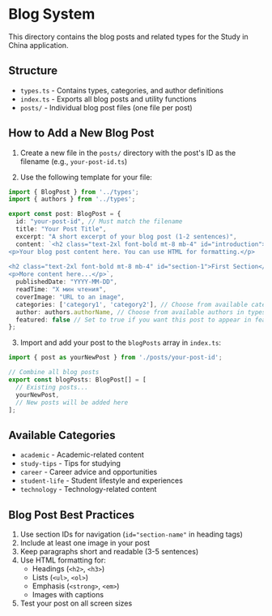 # Blog System

This directory contains the blog posts and related types for the Study in China application.

## Structure

- `types.ts` - Contains types, categories, and author definitions
- `index.ts` - Exports all blog posts and utility functions
- `posts/` - Individual blog post files (one file per post)

## How to Add a New Blog Post

1. Create a new file in the `posts/` directory with the post's ID as the filename (e.g., `your-post-id.ts`)

2. Use the following template for your file:

```typescript
import { BlogPost } from '../types';
import { authors } from '../types';

export const post: BlogPost = {
  id: "your-post-id", // Must match the filename
  title: "Your Post Title",
  excerpt: "A short excerpt of your blog post (1-2 sentences)",
  content: `<h2 class="text-2xl font-bold mt-8 mb-4" id="introduction">Introduction</h2>
<p>Your blog post content here. You can use HTML for formatting.</p>
          
<h2 class="text-2xl font-bold mt-8 mb-4" id="section-1">First Section</h2>
<p>More content here...</p>`,
  publishedDate: "YYYY-MM-DD",
  readTime: "X мин чтения",
  coverImage: "URL to an image",
  categories: ['category1', 'category2'], // Choose from available categories in types.ts
  author: authors.authorName, // Choose from available authors in types.ts
  featured: false // Set to true if you want this post to appear in featured posts
};
```

3. Import and add your post to the `blogPosts` array in `index.ts`:

```typescript
import { post as yourNewPost } from './posts/your-post-id';

// Combine all blog posts
export const blogPosts: BlogPost[] = [
  // Existing posts...
  yourNewPost,
  // New posts will be added here
];
```

## Available Categories

- `academic` - Academic-related content
- `study-tips` - Tips for studying
- `career` - Career advice and opportunities
- `student-life` - Student lifestyle and experiences
- `technology` - Technology-related content

## Blog Post Best Practices

1. Use section IDs for navigation (`id="section-name"` in heading tags)
2. Include at least one image in your post
3. Keep paragraphs short and readable (3-5 sentences)
4. Use HTML formatting for:
   - Headings (`<h2>`, `<h3>`)
   - Lists (`<ul>`, `<ol>`)
   - Emphasis (`<strong>`, `<em>`)
   - Images with captions
5. Test your post on all screen sizes 